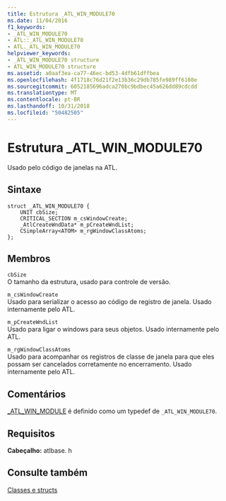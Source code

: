 ```yaml
---
title: Estrutura _ATL_WIN_MODULE70
ms.date: 11/04/2016
f1_keywords:
- _ATL_WIN_MODULE70
- ATL::_ATL_WIN_MODULE70
- ATL._ATL_WIN_MODULE70
helpviewer_keywords:
- _ATL_WIN_MODULE70 structure
- ATL_WIN_MODULE70 structure
ms.assetid: a0aaf3ea-ca77-46ec-bd53-4dfb61dffbea
ms.openlocfilehash: 4f1718c76d21f2e13b36c29db785fe989ff6108e
ms.sourcegitcommit: 6052185696adca270bc9bdbec45a626dd89cdcdd
ms.translationtype: MT
ms.contentlocale: pt-BR
ms.lasthandoff: 10/31/2018
ms.locfileid: "50482505"
---
```

# <a name="atlwinmodule70-structure"></a>Estrutura _ATL_WIN_MODULE70

Usado pelo código de janelas na ATL.

## <a name="syntax"></a>Sintaxe

```
struct _ATL_WIN_MODULE70 {
    UNIT cbSize;
    CRITICAL_SECTION m_csWindowCreate;
    _AtlCreateWndData* m_pCreateWndList;
    CSimpleArray<ATOM> m_rgWindowClassAtoms;
};
```

## <a name="members"></a>Membros

`cbSize`<br/>
O tamanho da estrutura, usado para controle de versão.

`m_csWindowCreate`<br/>
Usado para serializar o acesso ao código de registro de janela. Usado internamente pelo ATL.

`m_pCreateWndList`<br/>
Usado para ligar o windows para seus objetos. Usado internamente pelo ATL.

`m_rgWindowClassAtoms`<br/>
Usado para acompanhar os registros de classe de janela para que eles possam ser cancelados corretamente no encerramento. Usado internamente pelo ATL.

## <a name="remarks"></a>Comentários

[_ATL_WIN_MODULE](atl-typedefs.md#_atl_win_module) é definido como um typedef de `_ATL_WIN_MODULE70`.

## <a name="requirements"></a>Requisitos

**Cabeçalho:** atlbase. h

## <a name="see-also"></a>Consulte também

[Classes e structs](../../atl/reference/atl-classes.md)

